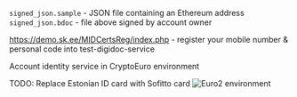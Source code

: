 `signed_json.sample` - JSON file containing an Ethereum address
`signed_json.bdoc` - file above signed by account owner


https://demo.sk.ee/MIDCertsReg/index.php - register your mobile number & personal code into test-digidoc-service

Account identity service in  CryptoEuro environment

TODO: Replace Estonian ID card with Sofitto card
![Euro2 environment](https://github.com/cryptofiat/contract/raw/master/eth-eur-0-41.png)
